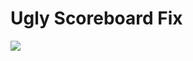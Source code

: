 # Ugly Scoreboard Fix

[![](http://cf.way2muchnoise.eu/short_402437_downloads.svg?badge_style=for_the_badge)](https://www.curseforge.com/minecraft/mc-mods/ugly-scoreboard-fix)
